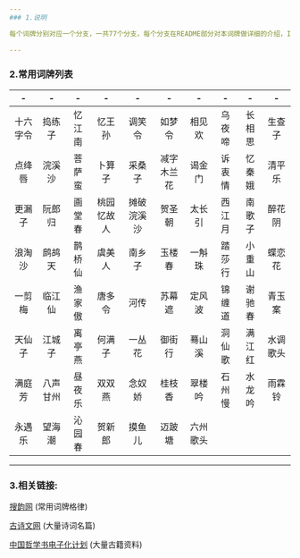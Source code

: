 ```yaml
---
### 1.说明

每个词牌分别对应一个分支，一共77个分支，每个分支在README部分对本词牌做详细的介绍，Issues部分是大家原创的地方，词牌简介会在以后两个月以内更新完毕。在Issues部分也会写出我的以及我收集的原创诗词。

---
```


### 2.常用词牌列表

|-|-|-|-|-|-|-|-|-|-|
|:---------:| :------:| :------:| :------:| :-----: |  :----:  |  :----:  | :-----: |  :----:   | :----:  |
| 十六字令  | 捣练子  |	忆江南  |	忆王孙  |	调笑令  |  如梦令  |	相见欢  | 乌夜啼  |	  长相思  | 生查子  | 
|   点绛唇  | 浣溪沙  | 菩萨蛮  |  卜算子 | 采桑子  |减字木兰花|  谒金门  | 诉衷情  |   忆秦娥  | 清平乐  |
|   更漏子  | 阮郎归  | 画堂春  |桃园忆故人|摊破浣溪沙| 贺圣朝 |  太长引  | 西江月  |   南歌子  | 醉花阴  |
|   浪淘沙  | 鹧鸪天  | 鹊桥仙  |  虞美人 | 南乡子  |  玉楼春  |  一斛珠  | 踏莎行  |   小重山  | 蝶恋花  |
|   一剪梅  | 临江仙  | 渔家傲  |  唐多令 | 河传    |   苏幕遮 |  定风波  | 锦缠道  |   谢驰春  | 青玉案  |  
|   天仙子  | 江城子  | 离亭燕  |  何满子 | 一丛花  |   御街行  | 蓦山溪  | 洞仙歌  |   满江红  | 水调歌头|
|   满庭芳  | 八声甘州| 昼夜乐  | 双双燕  | 念奴娇  |   桂枝香  | 翠楼吟  | 石州慢  |   水龙吟  | 雨霖铃  |
|   永遇乐  | 望海潮  | 沁园春  | 贺新郎  | 摸鱼儿  |   迈跛塘  | 六州歌头|

---

### 3.相关链接:

[搜韵网](http://sou-yun.com/QueryCiTune.aspx) (常用词牌格律)

[古诗文网](http://www.gushiwen.org/)  (大量诗词名篇)

[中国哲学书电子化计划](http://ctext.org/zhs)  (大量古籍资料)

